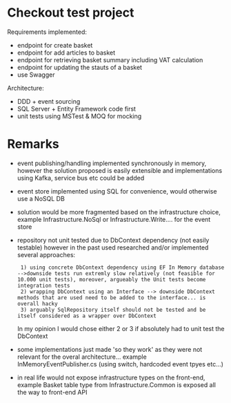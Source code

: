 # Checkout test project 

Requirements implemented: 

- endpoint for create basket
- endpoint for add articles to basket
- endpoint for retrieving basket summary including VAT calculation  
- endpoint for updating the stauts of a basket
- use Swagger 

Architecture: 

- DDD + event sourcing
- SQL Server + Entity Framework code first 
- unit tests using MSTest & MOQ for mocking 

# Remarks 

- event publishing/handling implemented synchronously in memory, however the solution proposed is easily extensible and implementations using Kafka, service bus etc could be added  
- event store implemented using SQL for convenience, would otherwise use a NoSQL DB 
- solution would be more fragmented based on the infrastructure choice, example Infrastructure.NoSql or Infrastructure.Write.... for the event store
- repository not unit tested due to DbContext dependency (not easily testable) however in the past used researched and/or implemented several approaches: 
       
       1) using concrete DbContext dependency using EF In Memory database -->downside tests run extremly slow relatively (not feasible for 10.000 unit tests), moreover, argueably the Unit tests become integration tests
       2) wrapping DbContext using an Interface --> downside DbContext methods that are used need to be added to the interface... is overall hacky 
       3) arguably SqlRepository itself should not be tested and be itself considered as a wrapper over DbContext
       
    In my opinion I would chose either 2 or 3 if absolutely had to unit test the DbContext
       
- some implementations just made 'so they work' as they were not relevant for the overal architecture... example InMemoryEventPublisher.cs (using switch, hardcoded event tpyes etc...)
- in real life would not expose infrastructure types on the front-end, example Basket table type from Infrastructure.Common is exposed all the way to front-end API 
